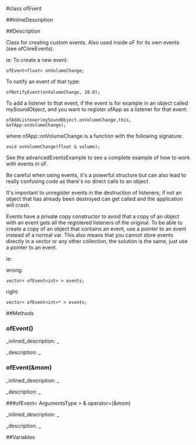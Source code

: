 #class ofEvent


##InlineDescription








##Description

Class for creating custom events. Also used inside oF for its own events (see ofCoreEvents).

ie: To create a new event:

~~~~{.cpp}
ofEvent<float> onVolumeChange;
~~~~

To notify an event of that type:

~~~~{.cpp}
ofNotifyEvent(onVolumeChange, 10.0);
~~~~


To add a listener to that event, if the event is for example in an object called mySoundObject, and you want to register ofApp as a listener for that event:

~~~~{.cpp}
ofAddListener(mySoundObject.onVolumeChange,this, &ofApp:onVolumeChange);
~~~~

where ofApp::onVolumeChange is a function with the following signature:

~~~~{.cpp}
void onVolumeChange(float & volume);
~~~~

See the advancedEventsExample to see a complete example of how to work with events in oF.

Be careful when using events, it's a powerful structure but can also lead to really confusing code as there's no direct calls to an object. 

It's important to unregister events in the destruction of listeners, if not an object that has already been destroyed can get called and the application will crash.

Events have a private copy constructor to avoid that a copy of an object with an event gets all the registered listeners of the original. To be able to create a copy of an object that contains an event, use a pointer to an event instead of a normal var. This also means that you cannot store events directly in a vector or any other collection, the solution is the same, just use a pointer to an event.

ie:

wrong:  
~~~~{.cpp}
vector< ofEvent<int> > events;
~~~~

right:  
~~~~{.cpp}
vector< ofEvent<int>* > events;
~~~~





##Methods



### ofEvent()

<!--
_syntax: ofEvent()_
_name: ofEvent_
_returns: _
_returns_description: _
_parameters: _
_access: public_
_version_started: 0073_
_version_deprecated: _
_summary: _
_constant: False_
_static: no_
_visible: True_
_advanced: False_
-->

_inlined_description: _









_description: _








<!----------------------------------------------------------------------------->

### ofEvent(&mom)

<!--
_syntax: ofEvent(&mom)_
_name: ofEvent_
_returns: _
_returns_description: _
_parameters: const ofEvent< ArgumentsType > &mom_
_access: public_
_version_started: 0073_
_version_deprecated: _
_summary: _
_constant: False_
_static: no_
_visible: True_
_advanced: False_
-->

_inlined_description: _









_description: _








<!----------------------------------------------------------------------------->

###ofEvent< ArgumentsType > & operator=(&mom)

<!--
_syntax: operator=(&mom)_
_name: operator=_
_returns: ofEvent< ArgumentsType > &_
_returns_description: _
_parameters: const ofEvent< ArgumentsType > &mom_
_access: public_
_version_started: 0073_
_version_deprecated: _
_summary: _
_constant: False_
_static: no_
_visible: True_
_advanced: False_
-->

_inlined_description: _









_description: _








<!----------------------------------------------------------------------------->

##Variables



